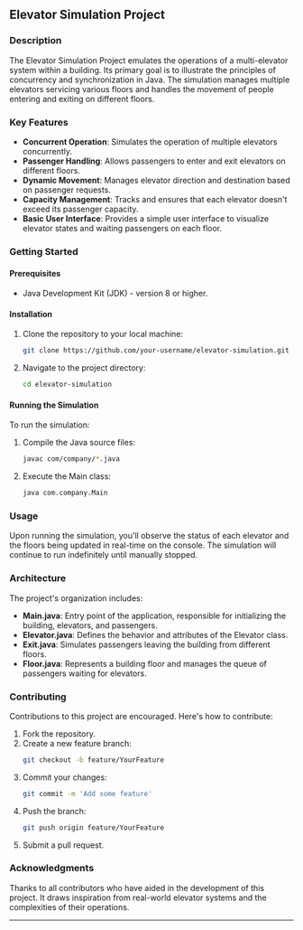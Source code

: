## Elevator Simulation Project

### Description

The Elevator Simulation Project emulates the operations of a multi-elevator system within a building. Its primary goal is to illustrate the principles of concurrency and synchronization in Java. The simulation manages multiple elevators servicing various floors and handles the movement of people entering and exiting on different floors.

### Key Features

- **Concurrent Operation**: Simulates the operation of multiple elevators concurrently.
- **Passenger Handling**: Allows passengers to enter and exit elevators on different floors.
- **Dynamic Movement**: Manages elevator direction and destination based on passenger requests.
- **Capacity Management**: Tracks and ensures that each elevator doesn't exceed its passenger capacity.
- **Basic User Interface**: Provides a simple user interface to visualize elevator states and waiting passengers on each floor.

### Getting Started

#### Prerequisites

- Java Development Kit (JDK) - version 8 or higher.

#### Installation

1. Clone the repository to your local machine:
   ```sh
   git clone https://github.com/your-username/elevator-simulation.git
   ```
2. Navigate to the project directory:
   ```sh
   cd elevator-simulation
   ```

#### Running the Simulation

To run the simulation:
1. Compile the Java source files:
   ```sh
   javac com/company/*.java
   ```
2. Execute the Main class:
   ```sh
   java com.company.Main
   ```

### Usage

Upon running the simulation, you'll observe the status of each elevator and the floors being updated in real-time on the console. The simulation will continue to run indefinitely until manually stopped.

### Architecture

The project's organization includes:

- **Main.java**: Entry point of the application, responsible for initializing the building, elevators, and passengers.
- **Elevator.java**: Defines the behavior and attributes of the Elevator class.
- **Exit.java**: Simulates passengers leaving the building from different floors.
- **Floor.java**: Represents a building floor and manages the queue of passengers waiting for elevators.

### Contributing

Contributions to this project are encouraged. Here's how to contribute:

1. Fork the repository.
2. Create a new feature branch:
   ```sh
   git checkout -b feature/YourFeature
   ```
3. Commit your changes:
   ```sh
   git commit -m 'Add some feature'
   ```
4. Push the branch:
   ```sh
   git push origin feature/YourFeature
   ```
5. Submit a pull request.

### Acknowledgments

Thanks to all contributors who have aided in the development of this project. It draws inspiration from real-world elevator systems and the complexities of their operations.

--- 
